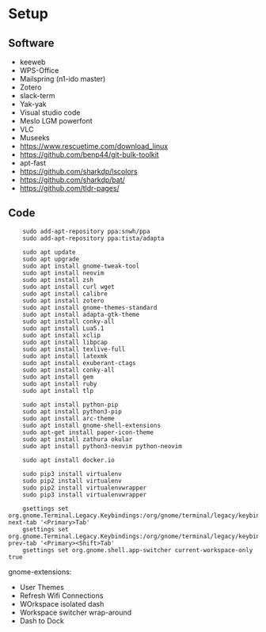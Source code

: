 # Setup

Software
---------

* keeweb
* WPS-Office
* Mailspring (n1-ido master)
* Zotero
* slack-term
* Yak-yak
* Visual studio code
* Meslo LGM powerfont
* VLC
* Museeks
* https://www.rescuetime.com/download_linux
* https://github.com/benp44/git-bulk-toolkit 
* apt-fast
* https://github.com/sharkdp/lscolors
* https://github.com/sharkdp/bat/
* https://github.com/tldr-pages/


Code
---------

		sudo add-apt-repository ppa:snwh/ppa
		sudo add-apt-repository ppa:tista/adapta

		sudo apt update
		sudo apt upgrade
		sudo apt install gnome-tweak-tool
		sudo apt install neovim
		sudo apt install zsh
		sudo apt install curl wget
		sudo apt install calibre
		sudo apt install zotero
		sudo apt install gnome-themes-standard
		sudo apt install adapta-gtk-theme
		sudo apt install conky-all
		sudo apt install Lua5.1
		sudo apt install xclip
		sudo apt install libpcap
		sudo apt install texlive-full
		sudo apt install latexmk
		sudo apt install exuberant-ctags
		sudo apt install conky-all
		sudo apt install gem
		sudo apt install ruby
		sudo apt install tlp

		sudo apt install python-pip
		sudo apt install python3-pip
		sudo apt install arc-theme
		sudo apt install gnome-shell-extensions
		sudo apt-get install paper-icon-theme
		sudo apt install zathura okular
		sudo apt install python3-neovim python-neovim

		sudo apt install docker.io

		sudo pip3 install virtualenv
		sudo pip2 install virtualenv
		sudo pip2 install virtualenvwrapper
		sudo pip3 install virtualenvwrapper

		gsettings set org.gnome.Terminal.Legacy.Keybindings:/org/gnome/terminal/legacy/keybindings/ next-tab '<Primary>Tab'
		gsettings set org.gnome.Terminal.Legacy.Keybindings:/org/gnome/terminal/legacy/keybindings/ prev-tab '<Primary><Shift>Tab'
		gsettings set org.gnome.shell.app-switcher current-workspace-only true

gnome-extensions:

* User Themes
* Refresh Wifi Connections
* WOrkspace isolated dash
* Workspace switcher wrap-around
* Dash to Dock

